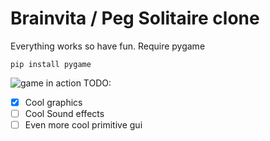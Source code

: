 # Brainvita / Peg Solitaire clone
Everything works so have fun.
Require pygame
```
pip install pygame
```
![game in action](http://i.imgur.com/Re04iho.gif)
 TODO:
- [x] Cool graphics
- [ ] Cool Sound effects
- [ ] Even more cool primitive gui
